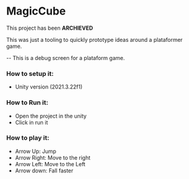 # MagicCube
This project has been **ARCHIEVED**

This was just a tooling to quickly prototype ideas around a plataformer game.

--
This is a debug screen for a plataform game.

### How to setup it:

- Unity version (2021.3.22f1)

### How to Run it:

- Open the project in the unity
- Click in run it

### How to play it:

- Arrow Up: Jump
- Arrow Right: Move to the right
- Arrow Left: Move to the Left
- Arrow down: Fall faster
